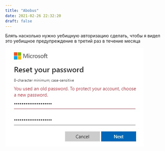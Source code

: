 ```yaml
---
title: "Abobus"
date: 2021-02-26 22:32:20
draft: false
---
```


Блять насколько нужно уебищную авторизацию сделать, чтобы я видел это уебищное предупреждение в третий раз в течение месяца

![](/img/vk/Qi2tLhwkoCU.jpg)
